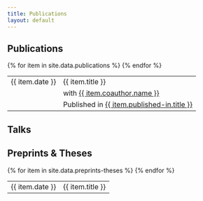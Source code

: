 ```yaml
---
title: Publications
layout: default
---
```


## Publications

<table>
  {% for item in site.data.publications %}
    <tr>
        <td class="date">{{ item.date }}</td>
        <td>{{ item.title }}</td>
    </tr>
    <tr>
      <td></td><td class="extra">with <a href="{{ item.coauthor.link }}">{{ item.coauthor.name }}</a></td>
    </tr>
    <tr>
      <td></td>
      <td class="extra">Published in <a href="{{ item.published-in.link }}">{{ item.published-in.title }}</a></td>
    </tr>
  {% endfor %}
</table>

## Talks

## Preprints & Theses

<table>
  {% for item in site.data.preprints-theses %}
    <tr>
        <td class="date">{{ item.date }}</td>
        <td>{{ item.title }}</td>
    </tr>
  {% endfor %}
</table>
